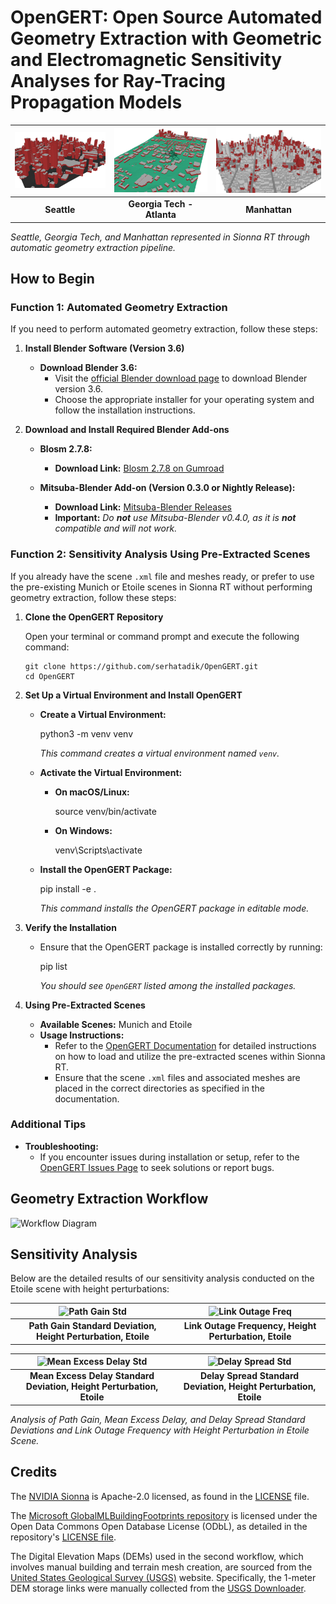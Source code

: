 # OpenGERT: Open Source Automated Geometry Extraction with Geometric and Electromagnetic Sensitivity Analyses for Ray-Tracing Propagation Models

| ![Seattle](figures/seattle3.png) | ![Georgia Tech - Atlanta](figures/georgia_tech.png) | ![Manhattan](figures/manhattan.png) |
| :---: | :---: | :---: |
| **Seattle** | **Georgia Tech - Atlanta** | **Manhattan** |

*Seattle, Georgia Tech, and Manhattan represented in Sionna RT through automatic geometry extraction pipeline.*

## How to Begin
### **Function 1: Automated Geometry Extraction**

If you need to perform automated geometry extraction, follow these steps:

1. **Install Blender Software (Version 3.6)**
   
   - **Download Blender 3.6:**
     - Visit the [official Blender download page](https://www.blender.org/download/releases/3-6/) to download Blender version 3.6.
     - Choose the appropriate installer for your operating system and follow the installation instructions.

2. **Download and Install Required Blender Add-ons**

   - **Blosm 2.7.8:**
     - **Download Link:** [Blosm 2.7.8 on Gumroad](https://prochitecture.gumroad.com/l/blender-osm)

   - **Mitsuba-Blender Add-on (Version 0.3.0 or Nightly Release):**
     - **Download Link:** [Mitsuba-Blender Releases](https://github.com/mitsuba-renderer/mitsuba-blender/releases)
     - **Important:** *Do **not** use Mitsuba-Blender v0.4.0, as it is **not** compatible and will not work.*

### **Function 2: Sensitivity Analysis Using Pre-Extracted Scenes**

If you already have the scene `.xml` file and meshes ready, or prefer to use the pre-existing Munich or Etoile scenes in Sionna RT without performing geometry extraction, follow these steps:

1. **Clone the OpenGERT Repository**

   Open your terminal or command prompt and execute the following command:
   ```
   git clone https://github.com/serhatadik/OpenGERT.git
   cd OpenGERT
    ```
2. **Set Up a Virtual Environment and Install OpenGERT**

   - **Create a Virtual Environment:**

     python3 -m venv venv

     *This command creates a virtual environment named `venv`.*

   - **Activate the Virtual Environment:**

     - **On macOS/Linux:**

       source venv/bin/activate

     - **On Windows:**

       venv\Scripts\activate

   - **Install the OpenGERT Package:**

     pip install -e .

     *This command installs the OpenGERT package in editable mode.*

3. **Verify the Installation**

   - Ensure that the OpenGERT package is installed correctly by running:

     pip list

     *You should see `OpenGERT` listed among the installed packages.*

4. **Using Pre-Extracted Scenes**

   - **Available Scenes:** Munich and Etoile
   - **Usage Instructions:**
     - Refer to the [OpenGERT Documentation](https://github.com/yourusername/OpenGERT#readme) for detailed instructions on how to load and utilize the pre-extracted scenes within Sionna RT.
     - Ensure that the scene `.xml` files and associated meshes are placed in the correct directories as specified in the documentation.

### **Additional Tips**

- **Troubleshooting:**
  - If you encounter issues during installation or setup, refer to the [OpenGERT Issues Page](https://github.com/serhatadik/OpenGERT/issues) to seek solutions or report bugs.


## Geometry Extraction Workflow

![Workflow Diagram](figures/ge_pipeline.png)

## Sensitivity Analysis

Below are the detailed results of our sensitivity analysis conducted on the Etoile scene with height perturbations:

| ![Path Gain Std](figures/tx_60.6_149.6_path_gain_std.png) | ![Link Outage Freq](figures/tx_60.6_149.6_broken_links_freq.png) |
| :---: | :---: |
| **Path Gain Standard Deviation, Height Perturbation, Etoile** | **Link Outage Frequency, Height Perturbation, Etoile** |

| ![Mean Excess Delay Std](figures/tx_60.6_149.6_med_std.png) | ![Delay Spread Std](figures/tx_60.6_149.6_ds_std.png) |
| :---: | :---: |
| **Mean Excess Delay Standard Deviation, Height Perturbation, Etoile** | **Delay Spread Standard Deviation, Height Perturbation, Etoile** |

*Analysis of Path Gain, Mean Excess Delay, and Delay Spread Standard Deviations and Link Outage Frequency with Height Perturbation in Etoile Scene.*

## Credits
The [NVIDIA Sionna](https://github.com/NVlabs/sionna) is Apache-2.0 licensed, as found in the [LICENSE](https://github.com/NVlabs/sionna/blob/main/LICENSE) file.

The [Microsoft GlobalMLBuildingFootprints repository](https://github.com/microsoft/GlobalMLBuildingFootprints) is licensed under the Open Data Commons Open Database License (ODbL), as detailed in the repository's [LICENSE file](https://github.com/microsoft/GlobalMLBuildingFootprints/blob/main/LICENSE).

The Digital Elevation Maps (DEMs) used in the second workflow, which involves manual building and terrain mesh creation, are sourced from the [United States Geological Survey (USGS)](https://www.usgs.gov/3d-elevation-program) website. Specifically, the 1-meter DEM storage links were manually collected from the [USGS Downloader](https://apps.nationalmap.gov/downloader/).